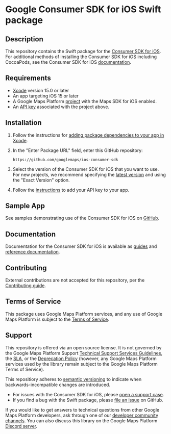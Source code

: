 <!--* freshness: { exempt: true } *-->

# Google Consumer SDK for iOS Swift package

## Description

This repository contains the Swift package for the
[Consumer SDK for iOS](https://developers.google.com/maps/documentation/transportation-logistics/on-demand-rides-deliveries-solution/trip-order-progress/consumer-sdk/consumer_sdk_quickstart_ios).
For additional methods of installing the Consumer SDK for iOS including
CocoaPods, see the Consumer SDK for iOS
[documentation](https://developers.google.com/maps/documentation/transportation-logistics/on-demand-rides-deliveries-solution/trip-order-progress/consumer-sdk/consumer_sdk_quickstart_ios).

## Requirements

-   [Xcode](https://developer.apple.com/xcode/) version 15.0 or later
-   An app targeting iOS 15 or later
-   A Google Maps Platform
    [project](https://developers.google.com/maps/documentation/ios-sdk/cloud-setup)
    with the Maps SDK for iOS enabled.
-   An
    [API key](https://developers.google.com/maps/documentation/ios-sdk/get-api-key)
    associated with the project above.

## Installation

1.  Follow the instructions for
    [adding package dependencies to your app in Xcode](https://developer.apple.com/documentation/xcode/adding-package-dependencies-to-your-app).

2.  In the "Enter Package URL" field, enter this GitHub repository:

    ```
    https://github.com/googlemaps/ios-consumer-sdk
    ```

3.  Select the version of the Consumer SDK for iOS that you want to use. For new
    projects, we recommend specifying the
    [latest version](https://developers.google.com/maps/documentation/transportation-logistics/on-demand-rides-deliveries-solution/support/relnotes_consumer_sdk_ios)
    and using the "Exact Version" option.

4.  Follow the
    [instructions](https://developers.google.com/maps/documentation/transportation-logistics/on-demand-rides-deliveries-solution/trip-order-progress/consumer-sdk/consumer_sdk_quickstart_ios#application_integration)
    to add your API key to your app.

## Sample App

See samples demonstrating use of the Consumer SDK for iOS on
[GitHub](https://github.com/googlemaps/ios-on-demand-rides-deliveries-samples).

## Documentation

Documentation for the Consumer SDK for iOS is available as
[guides](https://developers.google.com/maps/documentation/transportation-logistics/on-demand-rides-deliveries-solution/trip-order-progress/consumer-sdk/consumer_sdk_quickstart_ios)
and
[reference documentation](https://developers.google.com/maps/documentation/transportation-logistics/on-demand-rides-deliveries-solution/reference).

## Contributing

External contributions are not accepted for this repository, per the
[Contributing guide](https://github.com/googlemaps/ios-consumer-sdk/blob/main/CONTRIBUTING.md).

## Terms of Service

This package uses Google Maps Platform services, and any use of Google Maps
Platform is subject to the
[Terms of Service](https://cloud.google.com/maps-platform/terms).

## Support

This repository is offered via an open source license. It is not governed by the
Google Maps Platform Support
[Technical Support Services Guidelines](https://cloud.google.com/maps-platform/terms/tssg),
the [SLA](https://cloud.google.com/maps-platform/terms/sla), or the
[Deprecation Policy](https://cloud.google.com/maps-platform/terms) (however, any
Google Maps Platform services used by the library remain subject to the Google
Maps Platform Terms of Service).

This repositiory adheres to [semantic versioning](https://semver.org/) to
indicate when backwards-incompatible changes are introduced.

-   For issues with the Consumer SDK for iOS, please
    [open a support case](https://developers.google.com/maps/documentation/transportation-logistics/on-demand-rides-deliveries-solution/support/support#contact-maps-support).
-   If you find a bug with the Swift package, please
    [file an issue](https://github.com/googlemaps/ios-consumer-sdk/issues) on
    GitHub.

If you would like to get answers to technical questions from other Google Maps
Platform developers, ask through one of our
[developer community channels](https://developers.google.com/maps/developer-community).
You can also discuss this library on the Google Maps Platform
[Discord server](https://discord.gg/hYsWbmk).
